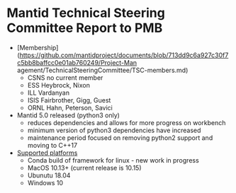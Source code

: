Mantid Technical Steering Committee Report to PMB
=================================================
 
* [Membership](https://github.com/mantidproject/documents/blob/713dd9c6a927c30f7c5bb8baffcc0e01ab760249/Project-Man agement/TechnicalSteeringCommittee/TSC-members.md)
  * CSNS no current member
  * ESS Heybrock, Nixon
  * ILL Vardanyan
  * ISIS Fairbrother, Gigg, Guest
  * ORNL Hahn, Peterson, Savici
* Mantid 5.0 released (python3 only)
  * reduces dependencies and allows for more progress on workbench
  * minimum version of python3 dependencies have increased
  * maintenance period focused on removing python2 support and moving to C++17
* [Supported platforms](http://download.mantidproject.org/)
  * Conda build of framework for linux - new work in progress
  * MacOS 10.13+ (current release is 10.15)   
  * Ubunutu 18.04
  * Windows 10
